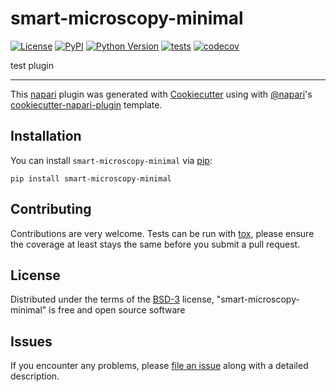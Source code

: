 # smart-microscopy-minimal

[![License](https://img.shields.io/pypi/l/smart-microscopy-minimal.svg?color=green)](https://github.com/zeserrado-marques/smart-microscopy-minimal/raw/master/LICENSE)
[![PyPI](https://img.shields.io/pypi/v/smart-microscopy-minimal.svg?color=green)](https://pypi.org/project/smart-microscopy-minimal)
[![Python Version](https://img.shields.io/pypi/pyversions/smart-microscopy-minimal.svg?color=green)](https://python.org)
[![tests](https://github.com/zeserrado-marques/smart-microscopy-minimal/workflows/tests/badge.svg)](https://github.com/zeserrado-marques/smart-microscopy-minimal/actions)
[![codecov](https://codecov.io/gh/zeserrado-marques/smart-microscopy-minimal/branch/master/graph/badge.svg)](https://codecov.io/gh/zeserrado-marques/smart-microscopy-minimal)

test plugin

----------------------------------

This [napari] plugin was generated with [Cookiecutter] using with [@napari]'s [cookiecutter-napari-plugin] template.

<!--
Don't miss the full getting started guide to set up your new package:
https://github.com/napari/cookiecutter-napari-plugin#getting-started

and review the napari docs for plugin developers:
https://napari.org/docs/plugins/index.html
-->

## Installation

You can install `smart-microscopy-minimal` via [pip]:

    pip install smart-microscopy-minimal

## Contributing

Contributions are very welcome. Tests can be run with [tox], please ensure
the coverage at least stays the same before you submit a pull request.

## License

Distributed under the terms of the [BSD-3] license,
"smart-microscopy-minimal" is free and open source software

## Issues

If you encounter any problems, please [file an issue] along with a detailed description.

[napari]: https://github.com/napari/napari
[Cookiecutter]: https://github.com/audreyr/cookiecutter
[@napari]: https://github.com/napari
[MIT]: http://opensource.org/licenses/MIT
[BSD-3]: http://opensource.org/licenses/BSD-3-Clause
[GNU GPL v3.0]: http://www.gnu.org/licenses/gpl-3.0.txt
[GNU LGPL v3.0]: http://www.gnu.org/licenses/lgpl-3.0.txt
[Apache Software License 2.0]: http://www.apache.org/licenses/LICENSE-2.0
[Mozilla Public License 2.0]: https://www.mozilla.org/media/MPL/2.0/index.txt
[cookiecutter-napari-plugin]: https://github.com/napari/cookiecutter-napari-plugin
[file an issue]: https://github.com/zeserrado-marques/smart-microscopy-minimal/issues
[napari]: https://github.com/napari/napari
[tox]: https://tox.readthedocs.io/en/latest/
[pip]: https://pypi.org/project/pip/
[PyPI]: https://pypi.org/
